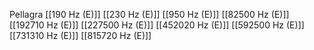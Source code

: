 Pellagra
[[190 Hz (E)]]
[[230 Hz (E)]]
[[950 Hz (E)]]
[[82500 Hz (E)]]
[[192710 Hz (E)]]
[[227500 Hz (E)]]
[[452020 Hz (E)]]
[[592500 Hz (E)]]
[[731310 Hz (E)]]
[[815720 Hz (E)]]